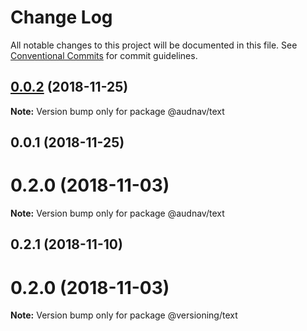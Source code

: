 # Change Log

All notable changes to this project will be documented in this file.
See [Conventional Commits](https://conventionalcommits.org) for commit guidelines.

## [0.0.2](https://github.com/audriusnavickas/versioning/compare/@audnav/text@0.0.1...@audnav/text@0.0.2) (2018-11-25)

**Note:** Version bump only for package @audnav/text





## 0.0.1 (2018-11-25)



# 0.2.0 (2018-11-03)

**Note:** Version bump only for package @audnav/text





## 0.2.1 (2018-11-10)



# 0.2.0 (2018-11-03)

**Note:** Version bump only for package @versioning/text
